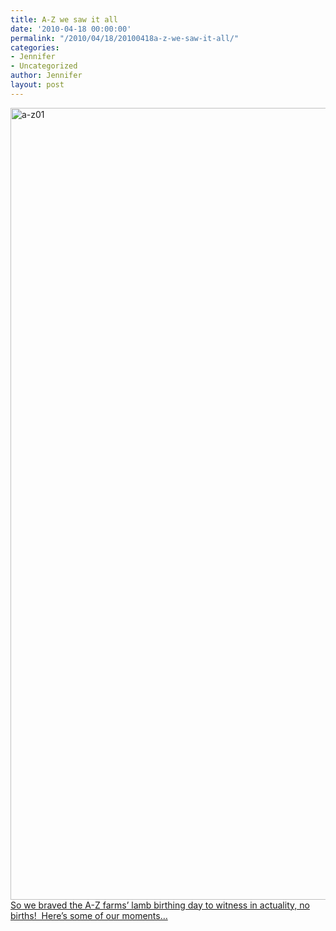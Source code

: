 ```yaml
---
title: A-Z we saw it all
date: '2010-04-18 00:00:00'
permalink: "/2010/04/18/20100418a-z-we-saw-it-all/"
categories:
- Jennifer
- Uncategorized
author: Jennifer
layout: post
---
```


<img title="a-z01" height="1267" alt="a-z01" width="950" class="alignleft size-full wp-image-667" src="http://static.squarespace.com/static/50db6bb3e4b015296cd43789/50dfa5b1e4b0dc6320e0b5ea/50dfa5b2e4b0dc6320e0b774/1273576205000/?format=original" />[So we braved the A-Z farms&#8217; lamb birthing day to witness in actuality, no births!  Here&#8217;s some of our moments&#8230;](http://www.flickr.com/photos/jenniferandJennifers_photos/sets/72157623761621929/)
